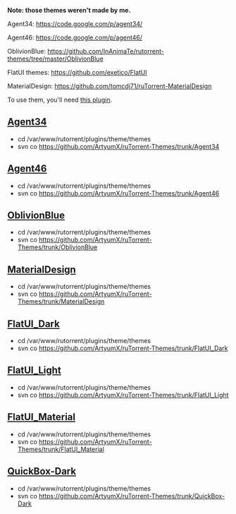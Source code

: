 **Note: those themes weren't made by me.**
 
Agent34: https://code.google.com/p/agent34/
 
Agent46: https://code.google.com/p/agent46/
 
OblivionBlue: https://github.com/InAnimaTe/rutorrent-themes/tree/master/OblivionBlue

FlatUI themes: https://github.com/exetico/FlatUI

MaterialDesign: https://github.com/tomcdj71/ruTorrent-MaterialDesign
 
To use them, you'll need [this plugin](https://code.google.com/p/rutorrent/wiki/PluginTheme).
 
[Agent34](https://raw.githubusercontent.com/ArtyumX/ruTorrent-Themes/master/agent34.png)
------------------------
* cd /var/www/rutorrent/plugins/theme/themes
* svn co https://github.com/ArtyumX/ruTorrent-Themes/trunk/Agent34
 
[Agent46](https://raw.githubusercontent.com/ArtyumX/ruTorrent-Themes/master/agent46.png)
------------------------
* cd /var/www/rutorrent/plugins/theme/themes
* svn co https://github.com/ArtyumX/ruTorrent-Themes/trunk/Agent46
 
[OblivionBlue](https://raw.githubusercontent.com/ArtyumX/ruTorrent-Themes/master/oblivionblue.png)
------------------------------
* cd /var/www/rutorrent/plugins/theme/themes
* svn co https://github.com/ArtyumX/ruTorrent-Themes/trunk/OblivionBlue

[MaterialDesign](https://raw.githubusercontent.com/ArtyumX/ruTorrent-Themes/master/materialdesign.jpg)
------------------------------
* cd /var/www/rutorrent/plugins/theme/themes
* svn co https://github.com/ArtyumX/ruTorrent-Themes/trunk/MaterialDesign

[FlatUI_Dark](https://raw.githubusercontent.com/ArtyumX/ruTorrent-Themes/master/FlatUI_Dark.png)
------------------------------
* cd /var/www/rutorrent/plugins/theme/themes
* svn co https://github.com/ArtyumX/ruTorrent-Themes/trunk/FlatUI_Dark

[FlatUI_Light](https://raw.githubusercontent.com/ArtyumX/ruTorrent-Themes/master/FlatUI_Light.png)
------------------------------
* cd /var/www/rutorrent/plugins/theme/themes
* svn co https://github.com/ArtyumX/ruTorrent-Themes/trunk/FlatUI_Light

[FlatUI_Material](https://raw.githubusercontent.com/ArtyumX/ruTorrent-Themes/master/FlatUI_Material.png)
------------------------------
* cd /var/www/rutorrent/plugins/theme/themes
* svn co https://github.com/ArtyumX/ruTorrent-Themes/trunk/FlatUI_Material

[QuickBox-Dark](https://raw.githubusercontent.com/ArtyumX/ruTorrent-Themes/master/QuickBox-Dark.png)
------------------------------
* cd /var/www/rutorrent/plugins/theme/themes
* svn co https://github.com/ArtyumX/ruTorrent-Themes/trunk/QuickBox-Dark